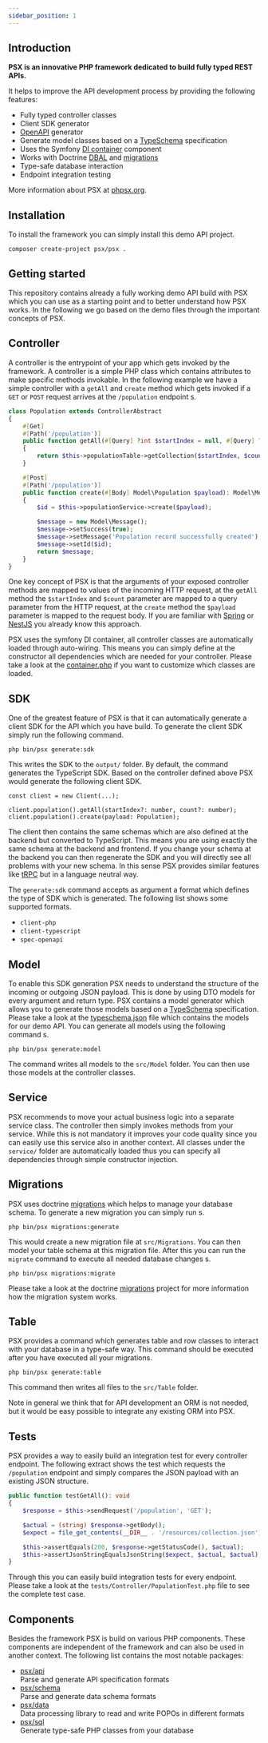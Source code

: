 ```yaml
---
sidebar_position: 1
---
```


## Introduction

__PSX is an innovative PHP framework dedicated to build fully typed REST APIs.__

It helps to improve the API development process by providing the following features:

* Fully typed controller classes
* Client SDK generator
* [OpenAPI](https://www.openapis.org/) generator
* Generate model classes based on a [TypeSchema](https://typeschema.org/) specification
* Uses the Symfony [DI container](https://github.com/symfony/dependency-injection) component
* Works with Doctrine [DBAL](https://github.com/doctrine/dbal) and [migrations](https://github.com/doctrine/migrations)
* Type-safe database interaction
* Endpoint integration testing

More information about PSX at [phpsx.org](https://phpsx.org/).

## Installation

To install the framework you can simply install this demo API project.

```
composer create-project psx/psx .
```

## Getting started

This repository contains already a fully working demo API build with PSX which you can use as a starting point and to
better understand how PSX works. In the following we go based on the demo files through the important concepts of PSX.

## Controller

A controller is the entrypoint of your app which gets invoked by the framework. A controller is a simple PHP class which
contains attributes to make specific methods invokable. In the following example we have a simple controller with a
`getAll` and `create` method which gets invoked if a `GET` or `POST` request arrives at the `/population` endpoint s.

```php
class Population extends ControllerAbstract
{
    #[Get]
    #[Path('/population')]
    public function getAll(#[Query] ?int $startIndex = null, #[Query] ?int $count = null): Model\PopulationCollection
    {
        return $this->populationTable->getCollection($startIndex, $count);
    }

    #[Post]
    #[Path('/population')]
    public function create(#[Body] Model\Population $payload): Model\Message
    {
        $id = $this->populationService->create($payload);

        $message = new Model\Message();
        $message->setSuccess(true);
        $message->setMessage('Population record successfully created');
        $message->setId($id);
        return $message;
    }
}
```

One key concept of PSX is that the arguments of your exposed controller methods are mapped to values of the incoming
HTTP request, at the `getAll` method the `$startIndex` and `$count` parameter are mapped to a query parameter from the
HTTP request, at the `create` method the `$payload` parameter is mapped to the request body. If you are familiar with
[Spring](https://spring.io/) or [NestJS](https://nestjs.com/) you already know this approach.

PSX uses the symfony DI container, all controller classes are automatically loaded through auto-wiring. This means
you can simply define at the constructor all dependencies which are needed for your controller. Please take a look at
the [container.php](https://github.com/apioo/psx/blob/master/resources/container.php) if you want to customize which classes are loaded.

## SDK

One of the greatest feature of PSX is that it can automatically generate a client SDK for the API which you have build.
To generate the client SDK simply run the following command.

```
php bin/psx generate:sdk
```

This writes the SDK to the `output/` folder. By default, the command generates the TypeScript SDK. Based on the
controller defined above PSX would generate the following client SDK.

```
const client = new Client(...);

client.population().getAll(startIndex?: number, count?: number);
client.population().create(payload: Population);
```

The client then contains the same schemas which are also defined at the backend but converted to TypeScript. This means
you are using exactly the same schema at the backend and frontend. If you change your schema at the backend you can then
regenerate the SDK and you will directly see all problems with your new schema. In this sense PSX provides similar
features like [tRPC](https://trpc.io/) but in a language neutral way.

The `generate:sdk` command accepts as argument a format which defines the type of SDK which is generated. The following
list shows some supported formats.

* `client-php`
* `client-typescript`
* `spec-openapi`

## Model

To enable this SDK generation PSX needs to understand the structure of the incoming or outgoing JSON payload. This is
done by using DTO models for every argument and return type. PSX contains a model generator which allows you to generate
those models based on a [TypeSchema](https://typeschema.org/) specification. Please take a look at the
[typeschema.json](https://github.com/apioo/psx/blob/master/resources/typeschema.json) file which contains the models for
our demo API. You can generate all models using the following command s.

```
php bin/psx generate:model
```

The command writes all models to the `src/Model` folder. You can then use those models at the controller classes.

## Service

PSX recommends to move your actual business logic into a separate service class. The controller then simply invokes
methods from your service. While this is not mandatory it improves your code quality since you can easily use this
service also in another context. All classes under the `service/` folder are automatically loaded thus you can specify
all dependencies through simple constructor injection.

## Migrations

PSX uses doctrine [migrations](https://github.com/doctrine/migrations/) which helps to manage your database schema. To
generate a new migration you can simply run s.

```
php bin/psx migrations:generate
```

This would create a new migration file at `src/Migrations`. You can then model your table schema at this migration file.
After this you can run the `migrate` command to execute all needed database changes s.

```
php bin/psx migrations:migrate
```

Please take a look at the doctrine [migrations](https://github.com/doctrine/migrations/) project for more information
how the migration system works.

## Table

PSX provides a command which generates table and row classes to interact with your database in a type-safe way. This
command should be executed after you have executed all your migrations.

```
php bin/psx generate:table
```

This command then writes all files to the `src/Table` folder.

Note in general we think that for API development an ORM is not needed, but it would be easy possible to integrate any
existing ORM into PSX.

## Tests

PSX provides a way to easily build an integration test for every controller endpoint. The following extract shows the
test which requests the `/population` endpoint and simply compares the JSON payload with an existing JSON structure.

```php
public function testGetAll(): void
{
    $response = $this->sendRequest('/population', 'GET');

    $actual = (string) $response->getBody();
    $expect = file_get_contents(__DIR__ . '/resources/collection.json');

    $this->assertEquals(200, $response->getStatusCode(), $actual);
    $this->assertJsonStringEqualsJsonString($expect, $actual, $actual);
}
```

Through this you can easily build integration tests for every endpoint. Please take a look at the
`tests/Controller/PopulationTest.php` file to see the complete test case.

## Components

Besides the framework PSX is build on various PHP components. These components are independent of the framework and can
also be used in another context. The following list contains the most notable packages:

- [psx/api](https://github.com/apioo/psx-api)  
  Parse and generate API specification formats
- [psx/schema](https://github.com/apioo/psx-schema)  
  Parse and generate data schema formats
- [psx/data](https://github.com/apioo/psx-data)  
  Data processing library to read and write POPOs in different formats
- [psx/sql](https://github.com/apioo/psx-sql)  
  Generate type-safe PHP classes from your database
